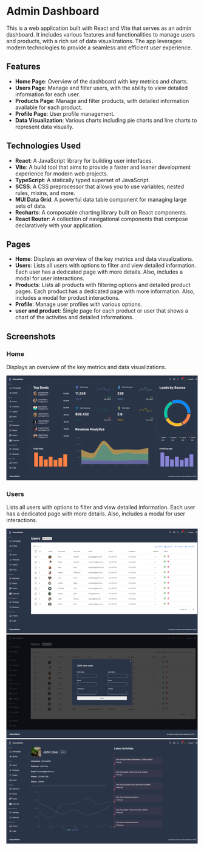 # Admin Dashboard

This is a web application built with React and Vite that serves as an admin dashboard. It includes various features and functionalities to manage users and products, with a rich set of data visualizations. The app leverages modern technologies to provide a seamless and efficient user experience.

## Features

- **Home Page**: Overview of the dashboard with key metrics and charts.
- **Users Page**: Manage and filter users, with the ability to view detailed information for each user.
- **Products Page**: Manage and filter products, with detailed information available for each product.
- **Profile Page**: User profile management.
- **Data Visualization**: Various charts including pie charts and line charts to represent data visually.

## Technologies Used

- **React**: A JavaScript library for building user interfaces.
- **Vite**: A build tool that aims to provide a faster and leaner development experience for modern web projects.
- **TypeScript**: A statically typed superset of JavaScript.
- **SCSS**: A CSS preprocessor that allows you to use variables, nested rules, mixins, and more.
- **MUI Data Grid**: A powerful data table component for managing large sets of data.
- **Recharts**: A composable charting library built on React components.
- **React Router**: A collection of navigational components that compose declaratively with your application.

## Pages

- **Home**: Displays an overview of the key metrics and data visualizations.
- **Users**: Lists all users with options to filter and view detailed information. Each user has a dedicated page with more details. Also, includes a modal for user interactions.
- **Products**: Lists all products with filtering options and detailed product pages. Each product has a dedicated page with more information. Also, includes a modal for product interactions.
- **Profile**: Manage user profiles with various options.
- **user and product**: Single page for each product or user that shows a chart of the activites and detailed informations.
## Screenshots
### Home

Displays an overview of the key metrics and data visualizations.

![Home Page](/screenshots/homepage.png)

### Users

Lists all users with options to filter and view detailed information. Each user has a dedicated page with more details. Also, includes a modal for user interactions.

![Users Page](public/userspage.png)
![User Modal](public/usersmodal.png)
![User Details](public/userpage.png)


